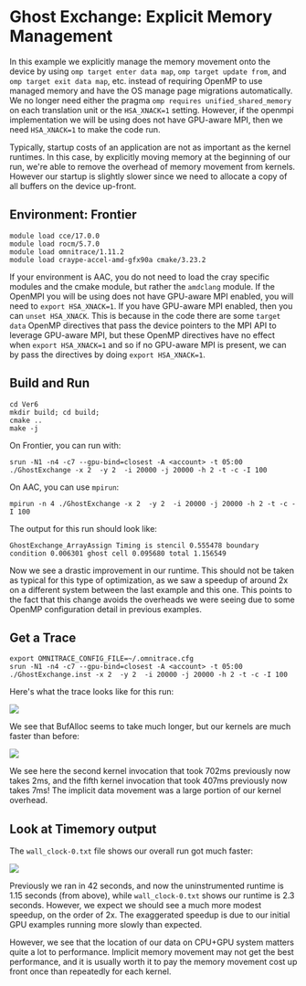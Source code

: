 # Ghost Exchange: Explicit Memory Management

In this example we explicitly manage the memory movement onto the device by using 
`omp target enter data map`, `omp target update from`, and `omp target exit data map`, etc. 
instead of requiring OpenMP to use managed memory and have the OS manage page migrations 
automatically. We no longer need either the pragma `omp requires unified_shared_memory` on
each translation unit or the `HSA_XNACK=1` setting. However, if the openmpi implementation we will be
using does not have GPU-aware MPI, then we need `HSA_XNACK=1` to make the code run.

Typically, startup costs of an application are not as important as the kernel runtimes. 
In this case, by explicitly moving memory at the beginning of our run, 
we're able to remove the overhead of memory movement from kernels. 
However our startup is slightly slower since we need to allocate a copy
of all buffers on the device up-front.

## Environment: Frontier

```
module load cce/17.0.0
module load rocm/5.7.0
module load omnitrace/1.11.2
module load craype-accel-amd-gfx90a cmake/3.23.2
```

If your environment is AAC, you do not need to load the cray specific modules and the cmake module, but rather the `amdclang` module. If the OpenMPI you will be using does not have GPU-aware MPI enabled, you will need to `export HSA_XNACK=1`. If you have GPU-aware MPI enabled, then you can `unset HSA_XNACK`. This is because in the code there are some `target data` OpenMP directives that pass the device pointers to the MPI API to leverage GPU-aware MPI, but these OpenMP directives have no effect when `export HSA_XNACK=1` and so if no GPU-aware MPI is present, we can by pass the directives by doing `export HSA_XNACK=1`.

## Build and Run

```
cd Ver6
mkdir build; cd build;
cmake ..
make -j
```

On Frontier, you can run with:
```
srun -N1 -n4 -c7 --gpu-bind=closest -A <account> -t 05:00 ./GhostExchange -x 2  -y 2  -i 20000 -j 20000 -h 2 -t -c -I 100
```
On AAC, you can use `mpirun`:
```
mpirun -n 4 ./GhostExchange -x 2  -y 2  -i 20000 -j 20000 -h 2 -t -c -I 100
```

The output for this run should look like:

```
GhostExchange_ArrayAssign Timing is stencil 0.555478 boundary condition 0.006301 ghost cell 0.095680 total 1.156549
```

Now we see a drastic improvement in our runtime. This should not be taken as typical for this type of
optimization, as we saw a speedup of around 2x on a different system between the last example and this one.
This points to the fact that this change avoids the overheads we were seeing due to some OpenMP configuration detail
in previous examples.

## Get a Trace

```
export OMNITRACE_CONFIG_FILE=~/.omnitrace.cfg
srun -N1 -n4 -c7 --gpu-bind=closest -A <account> -t 05:00 ./GhostExchange.inst -x 2  -y 2  -i 20000 -j 20000 -h 2 -t -c -I 100
```

Here's what the trace looks like for this run:

<p><img src="initial_trace.png"/></p>

We see that BufAlloc seems to take much longer, but our kernels are much faster than before:

<p><img src="zoomed_in.png"/></p>

We see here the second kernel invocation that took 702ms previously now takes 2ms, and the fifth
kernel invocation that took 407ms previously now takes 7ms! The implicit data movement was a large 
portion of our kernel overhead.

## Look at Timemory output

The `wall_clock-0.txt` file shows our overall run got much faster:

<p><img src="timemory_output.png"/></p>

Previously we ran in 42 seconds, and now the uninstrumented runtime is 1.15 seconds (from above),
while `wall_clock-0.txt` shows our runtime is 2.3 seconds. However, we expect we
should see a much more modest speedup, on the order of 2x. The exaggerated speedup is due to 
our initial GPU examples running more slowly than expected.

However, we see that the location of our data on CPU+GPU system matters quite a lot to performance.
Implicit memory movement may not get the best performance, and it is usually worth it to 
pay the memory movement cost up front once than repeatedly for each kernel.
